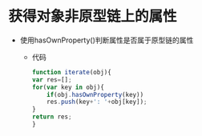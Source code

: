 # 获得对象非原型链上的属性

- 使用hasOwnProperty()判断属性是否属于原型链的属性
    - 代码
  
        ```js
        function iterate(obj){
        var res=[];
        for(var key in obj){
            if(obj.hasOwnProperty(key))
            res.push(key+': '+obj[key]);
        }
        return res;
        }
        ```
